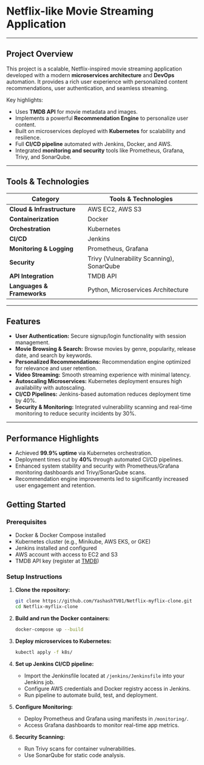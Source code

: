 # Netflix-like Movie Streaming Application


---

##  Project Overview

This project is a scalable, Netflix-inspired movie streaming application developed with a modern **microservices architecture** and **DevOps** automation. It provides a rich user experience with personalized content recommendations, user authentication, and seamless streaming.

Key highlights:
- Uses **TMDB API** for movie metadata and images.
- Implements a powerful **Recommendation Engine** to personalize user content.
- Built on microservices deployed with **Kubernetes** for scalability and resilience.
- Full **CI/CD pipeline** automated with Jenkins, Docker, and AWS.
- Integrated **monitoring and security** tools like Prometheus, Grafana, Trivy, and SonarQube.

---

##  Tools & Technologies

| Category                | Tools & Technologies                             |
|-------------------------|------------------------------------------------|
| **Cloud & Infrastructure** | AWS EC2, AWS S3                                |
| **Containerization**       | Docker                                         |
| **Orchestration**          | Kubernetes                                     |
| **CI/CD**                  | Jenkins                                        |
| **Monitoring & Logging**   | Prometheus, Grafana                            |
| **Security**               | Trivy (Vulnerability Scanning), SonarQube     |
| **API Integration**        | TMDB API                                      |
| **Languages & Frameworks** | Python, Microservices Architecture              |

---

##  Features

- **User Authentication:** Secure signup/login functionality with session management.
- **Movie Browsing & Search:** Browse movies by genre, popularity, release date, and search by keywords.
- **Personalized Recommendations:** Recommendation engine optimized for relevance and user retention.
- **Video Streaming:** Smooth streaming experience with minimal latency.
- **Autoscaling Microservices:** Kubernetes deployment ensures high availability with autoscaling.
- **CI/CD Pipelines:** Jenkins-based automation reduces deployment time by 40%.
- **Security & Monitoring:** Integrated vulnerability scanning and real-time monitoring to reduce security incidents by 30%.

---

##  Performance Highlights

- Achieved **99.9% uptime** via Kubernetes orchestration.
- Deployment times cut by **40%** through automated CI/CD pipelines.
- Enhanced system stability and security with Prometheus/Grafana monitoring dashboards and Trivy/SonarQube scans.
- Recommendation engine improvements led to significantly increased user engagement and retention.


##  Getting Started

### Prerequisites

- Docker & Docker Compose installed  
- Kubernetes cluster (e.g., Minikube, AWS EKS, or GKE)  
- Jenkins installed and configured  
- AWS account with access to EC2 and S3  
- TMDB API key (register at [TMDB](https://www.themoviedb.org/documentation/api))



### Setup Instructions

1. **Clone the repository:**

   ```bash
   git clone https://github.com/YashashTV01/Netflix-myflix-clone.git
   cd Netflix-myflix-clone


2. **Build and run the Docker containers:**

   ```bash
   docker-compose up --build
   ```

3. **Deploy microservices to Kubernetes:**

   ```bash
   kubectl apply -f k8s/
   ```

4. **Set up Jenkins CI/CD pipeline:**

   * Import the Jenkinsfile located at `/jenkins/Jenkinsfile` into your Jenkins job.
   * Configure AWS credentials and Docker registry access in Jenkins.
   * Run pipeline to automate build, test, and deployment.

5. **Configure Monitoring:**

   * Deploy Prometheus and Grafana using manifests in `/monitoring/`.
   * Access Grafana dashboards to monitor real-time app metrics.

6. **Security Scanning:**

   * Run Trivy scans for container vulnerabilities.
   * Use SonarQube for static code analysis.



